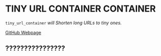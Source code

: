 # TINY URL CONTAINER CONTAINER

`tiny_url_container` _will Shorten long URLs to tiny ones._

[GitHub Webpage](https://jeffdecola.github.io/my-php-containers/)

## ????????????????


